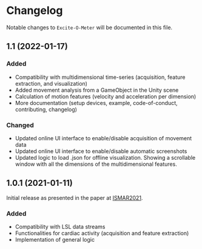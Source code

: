 # Changelog

Notable changes to `Excite-O-Meter` will be documented in this file.

## 1.1 (2022-01-17)

### Added

* Compatibility with multidimensional time-series (acquisition, feature extraction, and visualization)
* Added movement analysis from a GameObject in the Unity scene
* Calculation of motion features (velocity and acceleration per dimension)
* More documentation (setup devices, example, code-of-conduct, contributing, changelog)

### Changed
* Updated online UI interface to enable/disable acquisition of movement data
* Updated online UI interface to enable/disable automatic screenshots
* Updated logic to load .json for offline visualization. Showing a scrollable window with all the dimensions of the multidimensional features.

## 1.0.1 (2021-01-11)

Initial release as presented in the paper at [ISMAR2021](https://doi.org/10.1109/ISMAR52148.2021.00052).

### Added

* Compatibility with LSL data streams
* Functionalities for cardiac activity (acquisition and feature extraction)
* Implementation of general logic
